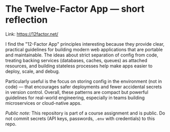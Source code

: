 # The Twelve-Factor App — short reflection

Link: https://12factor.net/

I find the "12-Factor App" principles interesting because they provide clear, practical guidelines for building modern web applications that are portable and maintainable. The ideas about strict separation of config from code, treating backing services (databases, caches, queues) as attached resources, and building stateless processes help make apps easier to deploy, scale, and debug.

Particularly useful is the focus on storing config in the environment (not in code) — that encourages safer deployments and fewer accidental secrets in version control. Overall, these patterns are compact but powerful guidelines for real-world engineering, especially in teams building microservices or cloud-native apps.

*Public note:* This repository is part of a course assignment and is public. Do not commit secrets (API keys, passwords, `.env` with credentials) to this repo.
